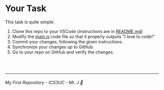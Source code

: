 
# Your Task

This task is quite simple. 

1. Clone this repo to your VSCode (instructions are in [README.md](README.md))
2. Modify the [main.js](main.js) code file so that it properly outputs "I love to code!"
3. Commit your changes, following the given instructions.
4. Synchronize your changes up to GitHub.
5. Go to your repo on GitHub and verify the changes.

<br><br>

---

###### My First Repository - ICS3UC - Mr. J :tropical_fish:

